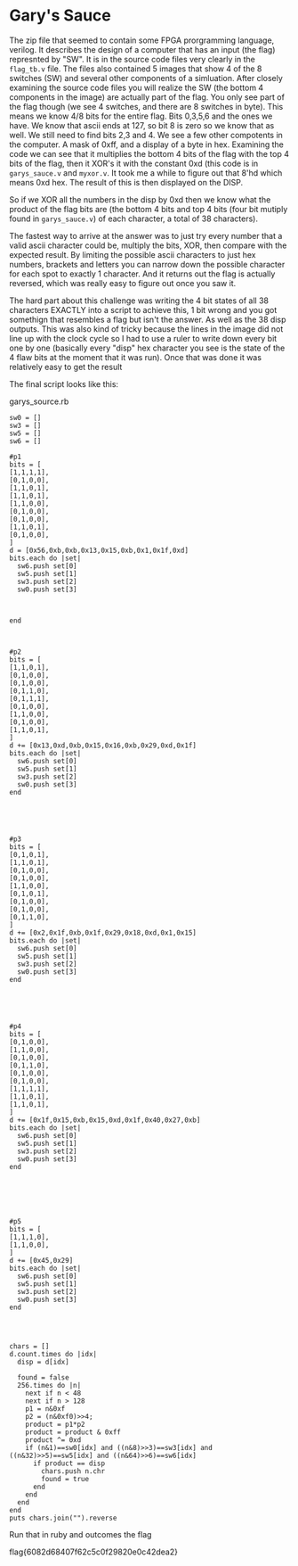 # Gary's Sauce

The zip file that seemed to contain some FPGA prorgramming language, verilog. It describes the design of a computer that has an input (the flag) represnted by "SW". It is in the source code files very clearly in the `flag_tb.v` file. The files also contained 5 images that show 4 of the 8 switches (SW) and several other components of a simluation. After closely examining the source code files you will realize the SW (the bottom 4 components in the image) are actually part of the flag. You only see part of the flag though (we see 4 switches, and there are 8 switches  in byte). This means we know 4/8 bits for the entire flag.  Bits 0,3,5,6 and the ones we have. We know that ascii ends at 127, so bit 8 is zero so we know that as well. We still need to find bits 2,3 and 4. We see a few other compotents in the computer. A mask of 0xff, and a display of a byte in hex. Examining the code we can see that it multiplies the bottom 4 bits of the flag with  the top 4 bits of the flag, then it XOR's it with the constant 0xd  (this code is in  `garys_sauce.v` and `myxor.v`. It took me a while to figure out that 8'hd which means 0xd hex. The result of this is then displayed on the DISP.

So if we XOR all the numbers in the disp by 0xd then we know what the product of the  flag bits are (the bottom 4 bits and top 4 bits  (four bit mutiply found in `garys_sauce.v`) of each character, a total of 38 characters).


The fastest way to arrive at the answer was to just try every number that a valid ascii character could be, multiply the bits, XOR, then compare with the expected result. By limiting the possible ascii characters to just hex numbers, brackets and letters you can narrow down the possible character for each spot to exactly 1 character. And it returns out the flag is actually reversed, which was really easy to figure out once you saw it.


The hard part about this challenge was writing the 4 bit states of all 38 characters EXACTLY into a script to achieve this, 1 bit wrong and you got somethign that resembles a flag but isn't the answer. As well as the 38 disp outputs. This was also kind of tricky because the lines in the image did not line up with the clock cycle so I had to use a ruler to write down every bit one by one (basically every "disp" hex character you see is the state of the 4 flaw bits at the moment that it was run). Once that was done it was relatively easy to get the result

The final script looks like this:

garys\_source.rb


    sw0 = []
    sw3 = []
    sw5 = []
    sw6 = []
    
    #p1
    bits = [
    [1,1,1,1],
    [0,1,0,0],
    [1,1,0,1],
    [1,1,0,1],
    [1,1,0,0],
    [0,1,0,0],
    [0,1,0,0],
    [1,1,0,1],
    [0,1,0,0],
    ]
    d = [0x56,0xb,0xb,0x13,0x15,0xb,0x1,0x1f,0xd]
    bits.each do |set|
      sw6.push set[0]
      sw5.push set[1]
      sw3.push set[2]
      sw0.push set[3]
    
    
    
    end
    
    
    
    #p2
    bits = [
    [1,1,0,1],
    [0,1,0,0],
    [0,1,0,0],
    [0,1,1,0],
    [0,1,1,1],
    [0,1,0,0],
    [1,1,0,0],
    [0,1,0,0],
    [1,1,0,1],
    ]
    d += [0x13,0xd,0xb,0x15,0x16,0xb,0x29,0xd,0x1f]
    bits.each do |set|
      sw6.push set[0]
      sw5.push set[1]
      sw3.push set[2]
      sw0.push set[3]
    end
    
    
    
    
    
    #p3
    bits = [
    [0,1,0,1],
    [1,1,0,1],
    [0,1,0,0],
    [0,1,0,0],
    [1,1,0,0],
    [0,1,0,1],
    [0,1,0,0],
    [0,1,0,0],
    [0,1,1,0],
    ]
    d += [0x2,0x1f,0xb,0x1f,0x29,0x18,0xd,0x1,0x15]
    bits.each do |set|
      sw6.push set[0]
      sw5.push set[1]
      sw3.push set[2]
      sw0.push set[3]
    end
    
    
    
    
    
    #p4
    bits = [
    [0,1,0,0],
    [1,1,0,0],
    [0,1,0,0],
    [0,1,1,0],
    [0,1,0,0],
    [0,1,0,0],
    [1,1,1,1],
    [1,1,0,1],
    [1,1,0,1],
    ]
    d += [0x1f,0x15,0xb,0x15,0xd,0x1f,0x40,0x27,0xb]
    bits.each do |set|
      sw6.push set[0]
      sw5.push set[1]
      sw3.push set[2]
      sw0.push set[3]
    end
    
    
    
    
    
    
    #p5
    bits = [
    [1,1,1,0],
    [1,1,0,0],
    ]
    d += [0x45,0x29]
    bits.each do |set|
      sw6.push set[0]
      sw5.push set[1]
      sw3.push set[2]
      sw0.push set[3]
    end
    
    
    
    
    chars = []
    d.count.times do |idx|
      disp = d[idx]
    
      found = false
      256.times do |n|
        next if n < 48 
        next if n > 128
        p1 = n&0xf
        p2 = (n&0xf0)>>4;
        product = p1*p2
        product = product & 0xff
        product ^= 0xd
        if (n&1)==sw0[idx] and ((n&8)>>3)==sw3[idx] and ((n&32)>>5)==sw5[idx] and ((n&64)>>6)==sw6[idx]
          if product == disp
            chars.push n.chr
            found = true
          end
        end
      end
    end
    puts chars.join("").reverse
    
    
Run that in ruby and outcomes the flag

  flag{6082d68407f62c5c0f29820e0c42dea2}
